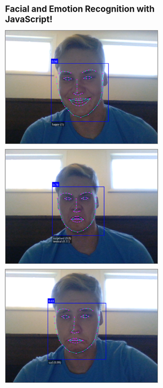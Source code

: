 # Facial and Emotion Recognition with JavaScript!

![Test](https://github.com/JackRossProjects/JS-Emotion-Recognition/blob/master/happy.png)

![Test](https://github.com/JackRossProjects/JS-Emotion-Recognition/blob/master/sn.png)

![Test](https://github.com/JackRossProjects/JS-Emotion-Recognition/blob/master/sad.png)
